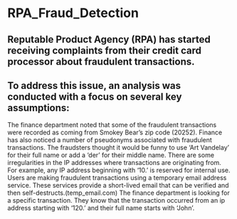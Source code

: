 # RPA_Fraud_Detection
## Reputable Product Agency (RPA) has started receiving complaints from their credit card processor about fraudulent transactions.
## To address this issue, an analysis was conducted with a focus on several key assumptions:

The finance department noted that some of the fraudulent transactions were recorded as coming from Smokey Bear’s zip code (20252).
Finance has also noticed a number of pseudonyms associated with fraudulent transactions. The fraudsters thought it would be funny to use ‘Art Vandelay’ for their full name or add a ‘der’ for their middle name.
There are some irregularities in the IP addresses where transactions are originating from. For example, any IP address beginning with ‘10.’ is reserved for internal use.
Users are making fraudulent transactions using a temporary email address service. These services provide a short-lived email that can be verified and then self-destructs.(temp_email.com)
The finance department is looking for a specific transaction. They know that the transaction occurred from an ip address starting with ‘120.’ and their full name starts with ‘John’.
